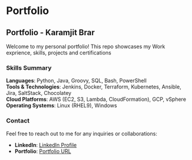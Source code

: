 # Portfolio
## Portfolio - Karamjit Brar


Welcome to my personal portfolio! This repo showcases my Work exprience, skills, projects and certifications

### Skills Summary
**Languages**: Python, Java, Groovy, SQL, Bash, PowerShell  
**Tools & Technologies**: Jenkins, Docker, Terraform, Kubernetes, Ansible, Jira, SaltStack, Chocolatey  
**Cloud Platforms**: AWS (EC2, S3, Lambda, CloudFormation), GCP, vSphere  
**Operating Systems**: Linux (RHEL9), Windows  


### Contact
Feel free to reach out to me for any inquiries or collaborations:

- **LinkedIn**: [LinkedIn Profile](https://www.linkedin.com/in/kramjitbr/)
- **Portfolio**: [Portfolio URL](https://brar-karamjit.github.io/portfolio/)
